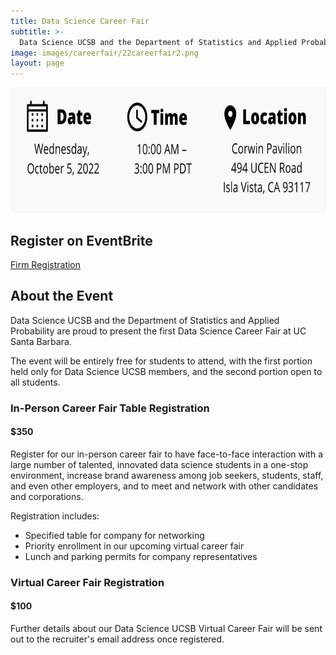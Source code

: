 ```yaml
---
title: Data Science Career Fair
subtitle: >-
  Data Science UCSB and the Department of Statistics and Applied Probability are proud to present the first Data Science Career Fair.
image: images/careerfair/22careerfair2.png
layout: page
---
```


<center><img src="/images/careerfair/datetimelocation2.png" class = "centerImage" width="600" height="200"></center>

## Register on EventBrite
[Firm Registration](https://www.eventbrite.com/e/2022-data-science-career-fair-tickets-368811363717?utm_source=eventbrite&utm_medium=email&utm_campaign=post_publish&utm_content=shortLinkNewEmail)

## About the Event

Data Science UCSB and the Department of Statistics and Applied Probability are proud to present the first Data Science Career Fair at UC Santa Barbara.

The event will be entirely free for students to attend, with the first portion held only for Data Science UCSB members, and the second portion open to all students. 

### In-Person Career Fair Table Registration
#### $350
Register for our in-person career fair to have face-to-face interaction with a large number of talented, innovated data science students in a one-stop environment, increase brand awareness  among job seekers, students, staff, and even other employers, and to meet and network with other candidates and corporations.

Registration includes:
* Specified table for company for networking
* Priority enrollment in our upcoming virtual career fair 
* Lunch and parking permits for company representatives

### Virtual Career Fair Registration
#### $100
Further details about our Data Science UCSB Virtual Career Fair will be sent out to the recruiter's email address once registered.